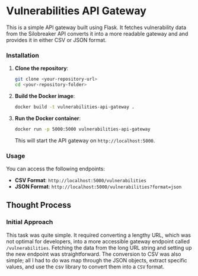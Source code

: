 # Vulnerabilities API Gateway

This is a simple API gateway built using Flask. It fetches vulnerability data from the Silobreaker API converts it into a more readable gateway and and provides it in either CSV or JSON format.

### Installation

1. **Clone the repository**:

    ```bash
    git clone <your-repository-url>
    cd <your-repository-folder>
    ```

2. **Build the Docker image**:

    ```bash
    docker build -t vulnerabilities-api-gateway .
    ```

3. **Run the Docker container**:

    ```bash
    docker run -p 5000:5000 vulnerabilities-api-gateway
    ```

    This will start the API gateway on `http://localhost:5000`.

### Usage

You can access the following endpoints:

-   **CSV Format**: `http://localhost:5000/vulnerabilities`
-   **JSON Format**: `http://localhost:5000/vulnerabilities?format=json`

## Thought Process

### Initial Approach

This task was quite simple. It required converting a lengthy URL, which was not optimal for developers, into a more accessible gateway endpoint called `/vulnerabilities`. Fetching the data from the long URL string and setting up the new endpoint was straightforward. The conversion to CSV was also simple; all I had to do was map through the JSON objects, extract specific values, and use the csv library to convert them into a `CSV` format.
